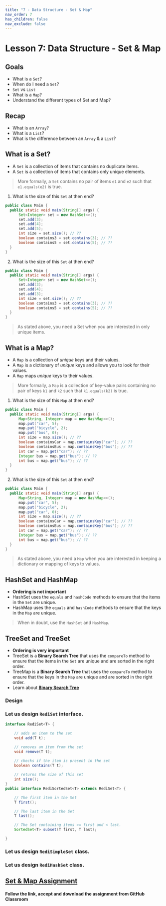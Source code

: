 ```yaml
---
title: "7 - Data Structure - Set & Map"
nav_order: 7 
has_children: false 
nav_exclude: false
---
```


# Lesson 7: Data Structure - Set & Map

## Goals

- What is a `Set`?
- When do I need a `Set`?
- `Set` vs `List`
- What is a `Map`?
- Understand the different types of Set and Map?

## Recap

- What is an `Array`?
- What is a `List`?
- What is the difference between an `Array` & a `List`?

## What is a Set?

- A `Set` is a collection of items that contains no duplicate items.
- A `Set` is a collection of items that contains only unique elements.

> More formally, a `Set` contains no pair of items `e1` and `e2` such that `e1.equals(e2)` is true.

1. What is the size of this `Set` at then end?
  ```java
public class Main {
    public static void main(String[] args) {
        Set<Integer> set = new HashSet<>();
        set.add(3);
        set.add(4);
        set.add(5);
        int size = set.size(); // ??
        boolean contains3 = set.contains(3); // ??
        boolean contains5 = set.contains(5); // ??
    }
}
  ```
2. What is the size of this `Set` at then end?
  ```java
public class Main {
    public static void main(String[] args) {
        Set<Integer> set = new HashSet<>();
        set.add(3);
        set.add(4);
        set.add(3);
        int size = set.size(); // ??
        boolean contains3 = set.contains(3); // ??
        boolean contains5 = set.contains(5); // ??
    }
}
  ```
> As stated above, you need a Set when you are interested in only unique items.

## What is a Map?

- A `Map` is a collection of _unique_ keys and their values.
- A `Map` is a dictionary of _unique_ keys and allows you to look for their values.
- A `Map` maps _unique_ keys to their values.

> More formally, a `Map` is a collection of key-value pairs containing no pair of keys `k1` and `k2`
> such that `k1.equals(k2)` is true.

1. What is the size of this `Map` at then end?
  ```java
public class Main {
    public static void main(String[] args) {
        Map<String, Integer> map = new HashMap<>();
        map.put("car", 5);
        map.put("bicycle", 2);
        map.put("bus", 0);
        int size = map.size(); // ??
        boolean containsCar = map.containsKey("car"); // ??
        boolean containsBus = map.containsKey("bus"); // ??
        int car = map.get("car"); // ??
        Integer bus = map.get("bus"); // ??
        int bus = map.get("bus"); // ??
    }
}
  ```
2. What is the size of this `Set` at then end?
  ```java
public class Main {
    public static void main(String[] args) {
        Map<String, Integer> map = new HashMap<>();
        map.put("car", 5);
        map.put("bicycle", 2);
        map.put("car", 0);
        int size = map.size(); // ??
        boolean containsCar = map.containsKey("car"); // ??
        boolean containsBus = map.containsKey("bus"); // ??
        int car = map.get("car"); // ??
        Integer bus = map.get("bus"); // ??
        int bus = map.get("bus"); // ??
    }
}
  ```
> As stated above, you need a `Map` when you are interested in keeping a dictionary or mapping of keys to values.

## HashSet and HashMap

- **Ordering is not important**
- HashSet uses the `equals` and `hashCode` methods to ensure that the items in the `Set` are unique.
- HashMap uses the `equals` and `hashCode` methods to ensure that the keys in the `Map` are unique.

> When in doubt, use the `HashSet` and `HashMap`.

## TreeSet and TreeSet

- **Ordering is very important**
- TreeSet is a **Binary Search Tree** that uses the `compareTo` method to ensure that the items in the `Set` are unique and are sorted in the right order.
- TreeMap is a **Binary Search Tree** that uses the `compareTo` method to ensure that the keys in the `Map` are unique and are sorted in the right order.
- Learn about [**Binary Search Tree**](https://www.youtube.com/watch?v=pYT9F8_LFTM)

### Design

### Let us design `RediSet` interface.

```java
interface RediSet<T> {

    // adds an item to the set
    void add(T t);

    // removes an item from the set
    void remove(T t);

    // checks if the item is present in the set
    boolean contains(T t);
    
    // returns the size of this set
    int size();
}
public interface RediSortedSet<T> extends RediSet<T> {

    // The first item in the Set
    T first();

    // The last item in the Set
    T last();

    // The Set containing items >= first and < last.
    SortedSet<T> subset(T first, T last);

}
``` 

### Let us design `RediSimpleSet` class.
### Let us design `RediHashSet` class.

## [Set & Map Assignment](https://classroom.github.com/a/BH7ZFXWa)

#### Follow the link, accept and download the assignment from GitHub Classroom